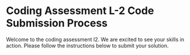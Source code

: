 # Coding Assessment L-2 Code Submission Process 

Welcome to the coding assessment l2. We are excited to see your skills in action. Please follow the instructions below to submit your solution.

